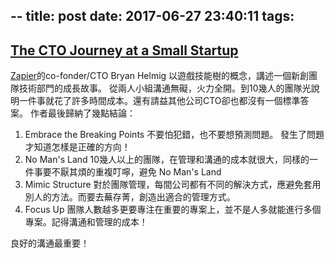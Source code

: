 --
title: post
date: 2017-06-27 23:40:11
tags:
---

## [The CTO Journey at a Small Startup](https://zapier.com/engineering/startup-cto)
  [Zapier](https://zapier.com)的co-fonder/CTO Bryan Helmig 以遊戲技能樹的概念，講述一個新創團隊技術部門的成長故事。
  從兩人小組溝通無礙，火力全開。到10幾人的團隊光說明一件事就花了許多時間成本。還有請益其他公司CTO卻也都沒有一個標準答案。
  作者最後歸納了幾點結論：
  
  1. Embrace the Breaking Points
    不要怕犯錯，也不要想預測問題。 發生了問題才知道怎樣是正確的方向！
  2. No Man's Land
    10幾人以上的團隊，在管理和溝通的成本就很大，同樣的一件事要不厭其煩的重複叮嚀，避免 No Man's Land
  3. Mimic Structure
    對於團隊管理，每間公司都有不同的解決方式，應避免套用別人的方法。而要去蕪存菁，創造出適合的管理方式。
  4. Focus Up
    團隊人數越多更要專注在重要的專案上，並不是人多就能進行多個專案。記得溝通和管理的成本！

  良好的溝通最重要！
